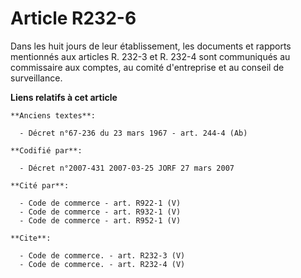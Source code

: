 # Article R232-6

Dans les huit jours de leur établissement, les documents et rapports mentionnés aux articles R. 232-3 et R. 232-4 sont
communiqués au commissaire aux comptes, au comité d'entreprise et au conseil de surveillance.

**Liens relatifs à cet article**

	**Anciens textes**:

	  - Décret n°67-236 du 23 mars 1967 - art. 244-4 (Ab)

	**Codifié par**:

	  - Décret n°2007-431 2007-03-25 JORF 27 mars 2007

	**Cité par**:

	  - Code de commerce - art. R922-1 (V)
	  - Code de commerce - art. R932-1 (V)
	  - Code de commerce - art. R952-1 (V)

	**Cite**:

	  - Code de commerce. - art. R232-3 (V)
	  - Code de commerce. - art. R232-4 (V)
